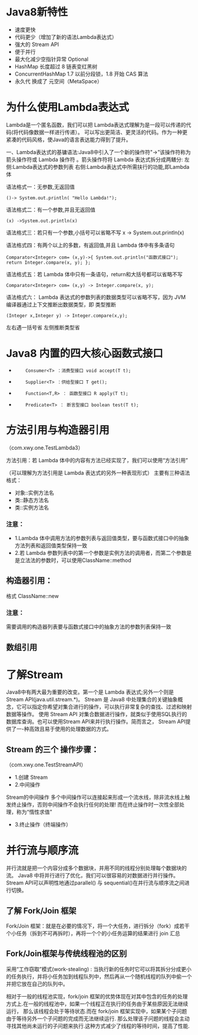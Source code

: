 # Java8新特性

- 速度更快
- 代码更少（增加了新的语法Lambda表达式）
- 强大的 Stream API
- 便于并行
- 最大化减少空指针异常 Optional
- HashMap 长度超过 8 链表变红黑树
- ConcurrentHashMap 1.7 以前分段锁，1.8 开始 CAS 算法
- 永久代 换成了 元空间（MetaSpace）

# 为什么使用Lambda表达式

Lambda是一个匿名函数，我们可以把 Lambda表达式理解为是一段可以传递的代码(将代码像数据一样进行传递）。
可以写出更简洁、更灵活的代码。作为一种更紧凑的代码风格，使Java的语言表达能力得到了提升。

一、Lambda表达式的基镛语法:Java8中引入了一个新的操作符"->”该操作符称为箭头操作符或 Lambda 操作符 。箭头操作符将 Lambda 表达式拆分成两鳝分:
左侧:Lambda表达式的参数列表
右侧:Lambda表达式中所需扶行的功能,即Lambda体

语法格式一：无参数,无返回值

`()-> System.out.println( "Hello Lambda!");`

语法格式二：有一个参数,并且无返回值

`(x) ->System.out.println(x)`

语法格式三：若只有一个参数,小括号可以省略不写
x -> System.out.println(x)

语法格式四：有两个以上的多数，有返回值,并且 Lambda 体中有多条语句

`Comparator<Integer> com= (x,y)->{
    System.out.println("函数式接口");
    return Integer.compare(x, y);
}; ` 

语法格式五：若 Lambda 体中只有一条语句，return和大括号都可以省略不写

`Comparator<Integer> com= (x,y) -> Integer.compare(x, y);`

语法格式六： Lambda 表达式的参数列表的数据类型可以省略不写，因为 JVM 编译器通过上下文推断出数据类型，即 类型推断

`(Integer x,Integer y) -> Integer.compare(x,y);`

左右遇一括号省
左侧推断类型省


# Java8 内置的四大核心函数式接口

 *         Consumer<T> ：消费型接口 void accept(T t);
 *         Supplier<T> ：供给型接口 T get();
 *         Function<T,R> ： 函数型接口 R apply(T t);
 *         Predicate<T> ： 断言型接口 boolean test(T t);


# 方法引用与构造器引用

（com.xwy.one.TestLambda3）

方法引用：若 Lambda 体中的内容有方法已经实现了，我们可以使用“方法引用”

（可以理解为方法引用是 Lambda 表达式的另外一种表现形式）
主要有三种语法格式：
* 对象::实例方法名
* 类::静态方法名
* 类::实例方法名


### 注意：
- 1.Lambda 体中调用方法的参数列表与返回值类型，要与函数式接口中的抽象方法列表和返回值类型保持一致
- 2.若 Lambda 参数列表中的第一个参数是实例方法的调用者，而第二个参数是是立法法的参数时，可以使用ClassName::method

## 构造器引用： 
格式 ClassName::new   
### 注意：
需要调用的构造器列表要与函数式接口中的抽象方法的参数列表保持一致

## 数组引用


# 了解Stream
Java8中有两大最为重要的改变。第一个是 Lambda 表达式;另外一个则是 Stream API(java.util.stream.*)。
Stream 是 Java8 中处理集合的关键抽象概念，它可以指定你希望对集合进行的操作，可以执行非常复杂的查找、过滤和映射数据等操作。
使用 Stream API 对集合数据进行操作，就类似于使用SQL执行的数据库查询。也可以使用Stream API来并行执行操作。简而言之，
Stream API提供了一-种高效且易于使用的处理数据的方式。


## Stream 的三个 操作步骤：

（com.xwy.one.TestStreamAPI）
- 1.创建 Stream
- 2.中间操作

Stream的中间操作
多个中间操作可以连接起来形成一个流水线，除非流水线上触发终止操作，否则中间操作不会执行任何的处理!
而在终止操作时一次性全部处理，称为“惰性求值”

- 3.终止操作（终端操作）


# 并行流与顺序流
并行流就是把一个内容分成多个数据块，并用不同的线程分别处理每个数据块的流。
Java8 中将并行进行了优化，我们可以很容易的对数据进行并行操作。Stream API可以声明性地通过parallel() 与
sequential()在并行流与顺序流之间进行切换。

## 了解 Fork/Join 框架
Fork/Join 框架：就是在必要的情况下，将一个大任务，进行拆分（fork）成若干个小任务（拆到不可再拆时），再将一个个的小任务运算的结果进行 join 汇总

## Fork/Join框架与传统线程池的区别
采用“工作窃取”模式(work-stealing) :
当执行新的任务时它可以将其拆分分成更小的任务执行，并将小任务加到线程队列中，然后再从一个随机线程的队列中偷一个并把它放在自己的队列中。

相对于一般的线程池实现，fork/join 框架的优势体现在对其中包含的任务的处理方式上.在一般的线程池中，如果一个线程正在执行的任务由于某些原因无法继续运行，
那么该线程会处于等待状态.而在 fork/join 框架实现中，如果某个子问题由于等待另外一个子问题的完成而无法继续运行.
那么处理该子问题的线程会主动寻找其他尚未运行的子问题来执行.这种方式减少了线程的等待时间，提高了性能.




